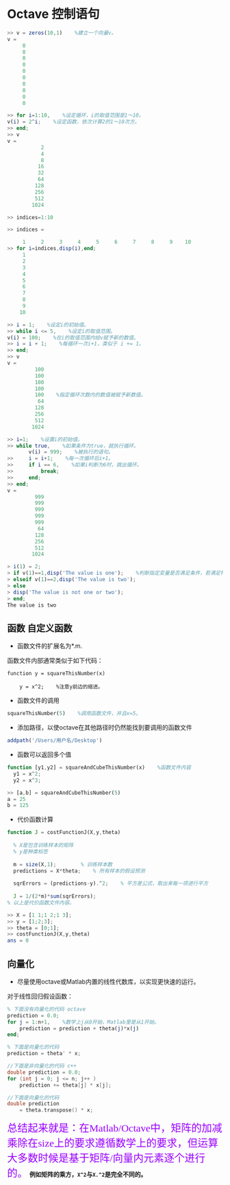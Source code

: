 # Octave 控制语句

```octave
>> v = zeros(10,1)    %建立一个向量v。
v =
     0
     0
     0
     0
     0
     0
     0
     0
     0
     0

>> for i=1:10,    %设定循环，i的取值范围是1～10。
v(i) = 2^i;    %设定函数，依次计算2的1～10次方。
>> end;
>> v
v =
           2
           4
           8
          16
          32
          64
         128
         256
         512
        1024

>> indices=1:10

>> indices =

     1     2     3     4     5     6     7     8     9    10
>> for i=indices,disp(i),end;
     1
     2
     3
     4
     5
     6
     7
     8
     9
    10

>> i = 1;    %设定i的初始值。
>> while i <= 5,    %设定i的取值范围。
v(i) = 100;    %在i的取值范围内给v赋予新的数值。
>> i = i + 1;    %每循环一次i+1，类似于 i += 1。
>> end;
>> v
v =
         100
         100
         100
         100
         100    %指定循环次数内的数值被赋予新数值。
          64
         128
         256
         512
        1024

>> i=1;    %设置i的初始值。
>> while true,    %如果条件为true，就执行循环。
       v(i) = 999;    %被执行的语句。
>>     i = i+1;    %每一次循环后i+1。
>>     if i == 6,    %如果i判断为6时，跳出循环。
>>         break;
>>     end;
>> end;
v =
         999
         999
         999
         999
         999
          64
         128
         256
         512
        1024

> i(1) = 2;
> if v(1)==1,disp('The value is one');    %判断指定变量是否满足条件，若满足特定条件就执行其下的语句。
> elseif v(1)==2,disp('The value is two');
> else
> disp('The value is not one or two');
> end;
The value is two

```

## 函数 自定义函数

- 函数文件的扩展名为*.m.

函数文件内部通常类似于如下代码：
```ovtave
function y = squareThisNumber(x)

    y = x^2;    %注意y前边的缩进。
```

- 函数文件的调用

```octave
squareThisNumber(5)    %调用函数文件，并且x=5。
```
- 添加路径，以使octave在其他路径时仍然能找到要调用的函数文件

```octave
addpath('/Users/用户名/Desktop')
```

- 函数可以返回多个值

```octave
function [y1,y2] = squareAndCubeThisNumber(x)    %函数文件内容
  y1 = x^2;
  y2 = x^3;

>> [a,b] = squareAndCubeThisNumber(5)
a = 25
b = 125
```
- 代价函数计算

```octave
function J = costFunctionJ(X,y,theta)
  
  % X是包含训练样本的矩阵
  % y是种类标签
  
  m = size(X,1);        % 训练样本数
  predictions = X*theta;    % 所有样本的假设预测
  
  sqrErrors = (predictions-y).^2;    % 平方差公式，取出来每一项进行平方
  
  J = 1/(2*m)*sum(sqrErrors);
% 以上是代价函数文件内容。

>> X = [1 1;1 2;1 3];
>> y = [1;2;3];
>> theta = [0;1];
>> costFunctionJ(X,y,theta)
ans = 0
```

## 向量化

- 尽量使用octave或Matlab内置的线性代数库，以实现更快速的运行。

对于线性回归假设函数：

```octave
% 下面没有向量化的代码 octave
prediction = 0.0;
for j = 1:n+1,    %数学上j从0开始，Matlab里是从1开始。
    prediction = prediction + theta(j)*x(j)
end;

% 下面是向量化的代码
prediction = theta' * x;

```

```cpp
//下面是非向量化的代码 c++
double prediction = 0.0;
for (int j = 0; j <= n; j++ )
    prediction += theta[j] * x[j];

//下面是向量化的代码
double prediction
    = theta.transpose() * x;

```

<font color=9900ff size=5 face='Dank Mono'>总结起来就是：在Matlab/Octave中，矩阵的加减乘除在size上的要求遵循数学上的要求，但运算大多数时候是基于矩阵/向量内元素逐个进行的。</font>
**例如矩阵的乘方，`X^2`与`X.^2`是完全不同的。**